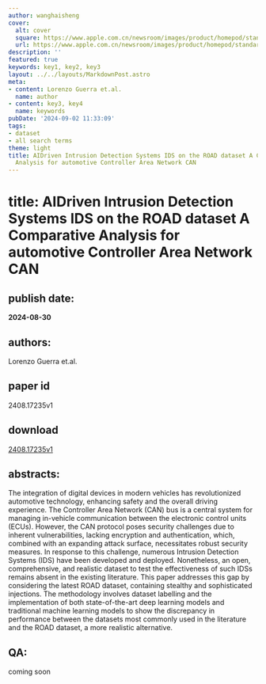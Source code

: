 ```yaml
---
author: wanghaisheng
cover:
  alt: cover
  square: https://www.apple.com.cn/newsroom/images/product/homepod/standard/Apple-HomePod-hero-230118_big.jpg.large_2x.jpg
  url: https://www.apple.com.cn/newsroom/images/product/homepod/standard/Apple-HomePod-hero-230118_big.jpg.large_2x.jpg
description: ''
featured: true
keywords: key1, key2, key3
layout: ../../layouts/MarkdownPost.astro
meta:
- content: Lorenzo Guerra et.al.
  name: author
- content: key3, key4
  name: keywords
pubDate: '2024-09-02 11:33:09'
tags:
- dataset
- all search terms
theme: light
title: AIDriven Intrusion Detection Systems IDS on the ROAD dataset A Comparative
  Analysis for automotive Controller Area Network CAN
---
```


# title: AIDriven Intrusion Detection Systems IDS on the ROAD dataset A Comparative Analysis for automotive Controller Area Network CAN 
## publish date: 
**2024-08-30** 
## authors: 
  Lorenzo Guerra et.al. 
## paper id
2408.17235v1
## download
[2408.17235v1](http://arxiv.org/abs/2408.17235v1)
## abstracts:
The integration of digital devices in modern vehicles has revolutionized automotive technology, enhancing safety and the overall driving experience. The Controller Area Network (CAN) bus is a central system for managing in-vehicle communication between the electronic control units (ECUs). However, the CAN protocol poses security challenges due to inherent vulnerabilities, lacking encryption and authentication, which, combined with an expanding attack surface, necessitates robust security measures. In response to this challenge, numerous Intrusion Detection Systems (IDS) have been developed and deployed. Nonetheless, an open, comprehensive, and realistic dataset to test the effectiveness of such IDSs remains absent in the existing literature. This paper addresses this gap by considering the latest ROAD dataset, containing stealthy and sophisticated injections. The methodology involves dataset labelling and the implementation of both state-of-the-art deep learning models and traditional machine learning models to show the discrepancy in performance between the datasets most commonly used in the literature and the ROAD dataset, a more realistic alternative.
## QA:
coming soon
